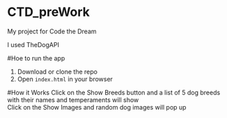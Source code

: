 # CTD_preWork

My project for Code the Dream

I used TheDogAPI

#Hoe to run the app
1. Download or clone the repo  
2. Open `index.html` in your browser  

#How it Works
Click on the Show Breeds button and a list of 5 dog breeds with their names and temperaments will show  
Click on the Show Images and random dog images will pop up  

